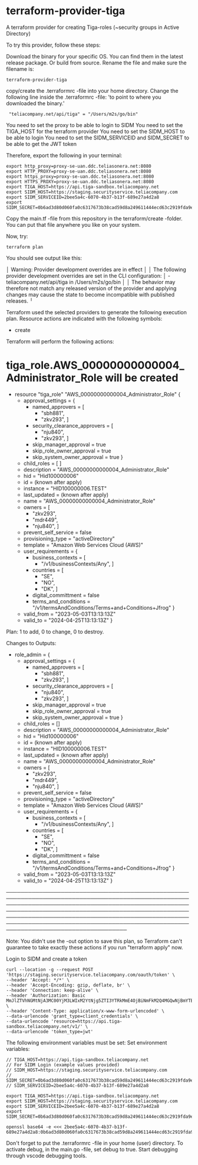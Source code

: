# terraform-provider-tiga
A terraform provider for creating Tiga-roles (~security groups in Active Directory)

To try this provider, follow these steps:

Download the binary for your specific OS.
You can find them in the latest release package.
Or build from source. Rename the file and make sure the filename is:

```
terraform-provider-tiga

```

copy/create the .terraformrc -file into your home directory. 
Change the following line inside the .terraformrc -file: 
'to point to where you downloaded the binary.'

```
 "teliacompany.net/api/tiga" = "/Users/m2s/go/bin"

```

You need to set the proxy to be able to login to SIDM
You need to set the TIGA_HOST for the terraform provider 
You need to set the SIDM_HOST to be able to login
You need to set the SIDM_SERVICEID and SIDM_SECRET to be able to get the JWT token

Therefore, export the following in your terminal:

```
export http_proxy=proxy-se-uan.ddc.teliasonera.net:8080
export HTTP_PROXY=proxy-se-uan.ddc.teliasonera.net:8080
export https_proxy=proxy-se-uan.ddc.teliasonera.net:8080
export HTTPS_PROXY=proxy-se-uan.ddc.teliasonera.net:8080
export TIGA_HOST=https://api.tiga-sandbox.teliacompany.net
export SIDM_HOST=https://staging.securityservice.teliacompany.com
export SIDM_SERVICEID=2bee5a4c-6070-4b37-b13f-689e27a4d2a8
export SIDM_SECRET=0b6ad3d80d060fa0c6317673b38cad59d8a249611444ecd63c2919fda9ed358dd89f68b6e5feaa2a522b58a578fc0fa925e5a28c101244cbaa82f90f4540e999

```

Copy the main.tf -file from this repository in the terraform/create -folder.
You can put that file anywhere you like on your system.

Now, try:

```
terraform plan
```

You should see output like this:

│ Warning: Provider development overrides are in effect
│ 
│ The following provider development overrides are set in the CLI configuration:
│  - teliacompany.net/api/tiga in /Users/m2s/go/bin
│ 
│ The behavior may therefore not match any released version of the provider and applying changes may cause the state to become incompatible with published releases.
╵

Terraform used the selected providers to generate the following execution plan. Resource actions are indicated with the following symbols:
  + create

Terraform will perform the following actions:

  # tiga_role.AWS_00000000000004_Administrator_Role will be created
  + resource "tiga_role" "AWS_00000000000004_Administrator_Role" {
      + approval_settings    = {
          + named_approvers              = [
              + "sbh881",
              + "zkv293",
            ]
          + security_clearance_approvers = [
              + "nju840",
              + "zkv293",
            ]
          + skip_manager_approval        = true
          + skip_role_owner_approval     = true
          + skip_system_owner_approval   = true
        }
      + child_roles          = [
        ]
      + description          = "AWS_00000000000004_Administrator_Role"
      + hid                  = "Hid100000006"
      + id                   = (known after apply)
      + instance             = "HID100000006.TEST"
      + last_updated         = (known after apply)
      + name                 = "AWS_00000000000004_Administrator_Role"
      + owners               = [
          + "zkv293",
          + "mdr449",
          + "nju840",
        ]
      + prevent_self_service = false
      + provisioning_type    = "activeDirectory"
      + template             = "Amazon Web Services Cloud (AWS)"
      + user_requirements    = {
          + business_contexts    = [
              + "/v1/businessContexts/Any",
            ]
          + countries            = [
              + "SE",
              + "NO",
              + "DK",
            ]
          + digital_committment  = false
          + terms_and_conditions = "/v1/termsAndConditions/Terms+and+Conditions+Jfrog"
        }
      + valid_from           = "2023-05-03T13:13:13Z"
      + valid_to             = "2024-04-25T13:13:13Z"
    }

Plan: 1 to add, 0 to change, 0 to destroy.

Changes to Outputs:
  + role_admin = {
      + approval_settings    = {
          + named_approvers              = [
              + "sbh881",
              + "zkv293",
            ]
          + security_clearance_approvers = [
              + "nju840",
              + "zkv293",
            ]
          + skip_manager_approval        = true
          + skip_role_owner_approval     = true
          + skip_system_owner_approval   = true
        }
      + child_roles          = []
      + description          = "AWS_00000000000004_Administrator_Role"
      + hid                  = "Hid100000006"
      + id                   = (known after apply)
      + instance             = "HID100000006.TEST"
      + last_updated         = (known after apply)
      + name                 = "AWS_00000000000004_Administrator_Role"
      + owners               = [
          + "zkv293",
          + "mdr449",
          + "nju840",
        ]
      + prevent_self_service = false
      + provisioning_type    = "activeDirectory"
      + template             = "Amazon Web Services Cloud (AWS)"
      + user_requirements    = {
          + business_contexts    = [
              + "/v1/businessContexts/Any",
            ]
          + countries            = [
              + "SE",
              + "NO",
              + "DK",
            ]
          + digital_committment  = false
          + terms_and_conditions = "/v1/termsAndConditions/Terms+and+Conditions+Jfrog"
        }
      + valid_from           = "2023-05-03T13:13:13Z"
      + valid_to             = "2024-04-25T13:13:13Z"
    }

─────────────────────────────────────────────────────────────────────────────────────────────────────────────────────────────────────────────────────────────────────────────────────────────────────────────────────────────────────────────────────────────────────────────────────────────────────────────────────────────────────────────

Note: You didn't use the -out option to save this plan, so Terraform can't guarantee to take exactly these actions if you run "terraform apply" now.




Login to SIDM and create a token

```
curl --location -g --request POST 'https://staging.securityservice.teliacompany.com/oauth/token' \
--header 'Accept: */*' \
--header 'Accept-Encoding: gzip, deflate, br' \
--header 'Connection: keep-alive' \
--header 'Authorization: Basic MmJlZTVhNGMtNjA3MC00YjM3LWIxM2YtNjg5ZTI3YTRkMmE4OjBiNmFkM2Q4MGQwNjBmYTBjNjMxNzY3M2IzOGNhZDU5ZDhhMjQ5NjExNDQ0ZWNkNjNjMjkxOWZkYTllZDM1OGRkODlmNjhiNmU1ZmVhYTJhNTIyYjU4YTU3OGZjMGZhOTI1ZTVhMjhjMTAxMjQ0Y2JhYTgyZjkwZjQ1NDBlOTk5' \
--header 'Content-Type: application/x-www-form-urlencoded' \
--data-urlencode 'grant_type=client_credentials' \
--data-urlencode 'resource=https://api.tiga-sandbox.teliacompany.net/v1/' \
--data-urlencode 'token_type=jwt'
```

The following environment variables must be set:
Set environment variables:
```
// TIGA_HOST=https://api.tiga-sandbox.teliacompany.net
// For SIDM Login (example values provided)
// SIDM_HOST=https://staging.securityservice.teliacompany.com
// SIDM_SECRET=0b6ad3d80d060fa0c6317673b38cad59d8a249611444ecd63c2919fda9ed358dd89f68b6e5feaa2a522b58a578fc0fa925e5a28c101244cbaa82f90f4540e999
// SIDM_SERVICEID=2bee5a4c-6070-4b37-b13f-689e27a4d2a8

export TIGA_HOST=https://api.tiga-sandbox.teliacompany.net
export SIDM_HOST=https://staging.securityservice.teliacompany.com
export SIDM_SERVICEID=2bee5a4c-6070-4b37-b13f-689e27a4d2a8
export SIDM_SECRET=0b6ad3d80d060fa0c6317673b38cad59d8a249611444ecd63c2919fda9ed358dd89f68b6e5feaa2a522b58a578fc0fa925e5a28c101244cbaa82f90f4540e999

openssl base64 -e <<< 2bee5a4c-6070-4b37-b13f-689e27a4d2a8:0b6ad3d80d060fa0c6317673b38cad59d8a249611444ecd63c2919fda9ed358dd89f68b6e5feaa2a522b58a578fc0fa925e5a28c101244cbaa82f90f4540e

```

Don't forget to put the .terraformrc -file in your home (user) directory.
To activate debug, in the main.go -file, set debug to true.
Start debugging through vscode debugging tools.

